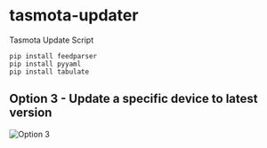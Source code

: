 # tasmota-updater
Tasmota Update Script

```
pip install feedparser
pip install pyyaml
pip install tabulate
```

## Option 3 - Update a specific device to latest version
![Option 3](https://abload.de/img/option3lujo0.png)
